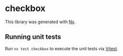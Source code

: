 # checkbox

This library was generated with [Nx](https://nx.dev).

## Running unit tests

Run `nx test checkbox` to execute the unit tests via [Vitest](https://vitest.dev/).
